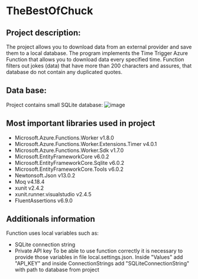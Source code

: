 # TheBestOfChuck

## Project description:
The project allows you to download data from an external provider and save them to a local database. The program implements the Time Trigger Azure Function that allows you to download data every specified time. Function filters out jokes (data) that have more than 200 characters and assures, that database do not
contain any duplicated quotes.

## Data base:
Project contains small SQLite database:
![image](https://user-images.githubusercontent.com/66009631/215285524-d4380154-b667-4f67-8156-270de6029bfd.png)


## Most important libraries used in project
- Microsoft.Azure.Functions.Worker v1.8.0
- Microsoft.Azure.Functions.Worker.Extensions.Timer v4.0.1
- Microsoft.Azure.Functions.Worker.Sdk v1.7.0
- Microsoft.EntityFrameworkCore v6.0.2
- Microsoft.EntityFrameworkCore.Sqlite v6.0.2
- Microsoft.EntityFrameworkCore.Tools v6.0.2
- Newtonsoft.Json v13.0.2
- Moq v4.18.4
- xunit v2.4.2
- xunit.runner.visualstudio v2.4.5
- FluentAssertions v6.9.0

## Additionals information
Function uses local variables such as:
- SQLite connection string
- Private API key
To be able to use function correctly it is necessary to provide those variables in file local.settings.json. Inside "Values" add "API_KEY" and inside ConnectionStrings add "SQLiteConnectionString" with path to database from project
